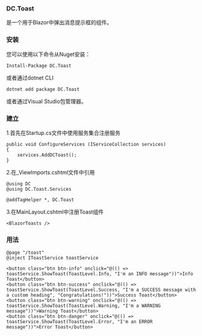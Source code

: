 ###  **DC.Toast** 

是一个用于Blazor中弹出消息提示框的组件。

###  **安装** 

您可以使用以下命令从Nuget安装：

```
Install-Package DC.Toast
```

或者通过dotnet CLI

```
dotnet add package DC.Toast
```

或者通过Visual Studio包管理器。

###  **建立** 

1.首先在Startup.cs文件中使用服务集合注册服务

```
public void ConfigureServices (IServiceCollection services)
{
    services.AddDCToast();
}
```

2.在_ViewImports.cshtml文件中引用

```
@using DC
@using DC.Toast.Services

@addTagHelper *, DC.Toast
```

3.在MainLayout.cshtml中注册Toast组件

```
<BlazorToasts />
```

###  **用法** 

```
@page "/toast"
@inject IToastService toastService

<button class="btn btn-info" onclick="@(() => toastService.ShowToast(ToastLevel.Info, "I'm an INFO message"))">Info Toast</button>
<button class="btn btn-success" onclick="@(() => toastService.ShowToast(ToastLevel.Success, "I'm a SUCCESS message with a custom heading", "Congratulations!"))">Success Toast</button>
<button class="btn btn-warning" onclick="@(() => toastService.ShowToast(ToastLevel.Warning, "I'm a WARNING message"))">Warning Toast</button>
<button class="btn btn-danger" onclick="@(() => toastService.ShowToast(ToastLevel.Error, "I'm an ERROR message"))">Error Toast</button>
```